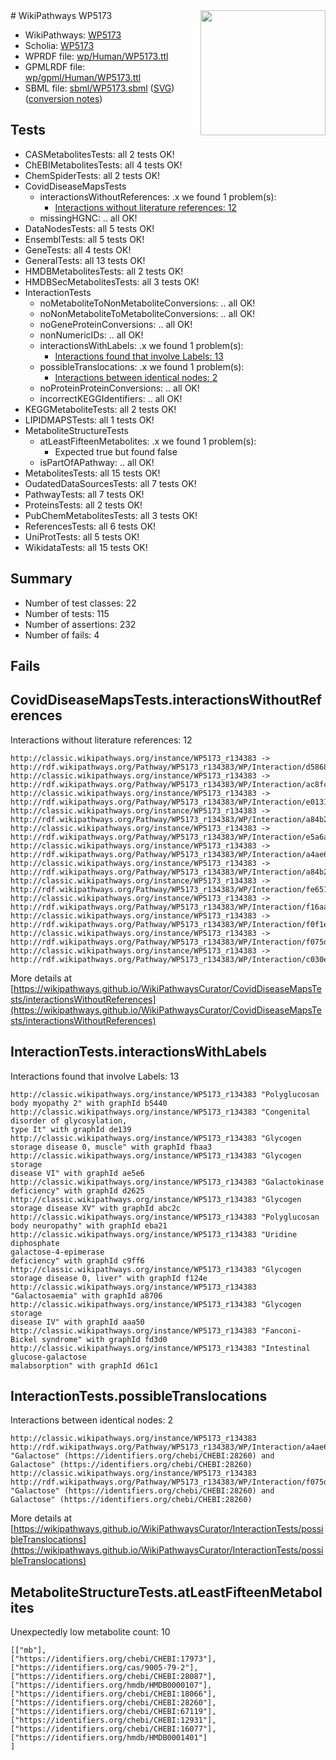 <img style="float: right; width: 200px" src="https://cms-assets.nporadio.nl/npo3fm/NPO-Serious-Request-Logo-Groen-Ik-Steun-RGB.png" />
# WikiPathways WP5173

* WikiPathways: [WP5173](https://identifiers.org/wikipathways:WP5173)
* Scholia: [WP5173](https://scholia.toolforge.org/wikipathways/WP5173)
* WPRDF file: [wp/Human/WP5173.ttl](../wp/Human/WP5173.ttl)
* GPMLRDF file: [wp/gpml/Human/WP5173.ttl](../wp/gpml/Human/WP5173.ttl)
* SBML file: [sbml/WP5173.sbml](../sbml/WP5173.sbml) ([SVG](../sbml/WP5173.svg)) ([conversion notes](../sbml/WP5173.txt))

## Tests
* CASMetabolitesTests: all 2 tests OK!
* ChEBIMetabolitesTests: all 4 tests OK!
* ChemSpiderTests: all 2 tests OK!
* CovidDiseaseMapsTests
    * interactionsWithoutReferences: .x we found 1 problem(s):
        * [Interactions without literature references: 12](#9701cce3)
    * missingHGNC: .. all OK!
* DataNodesTests: all 5 tests OK!
* EnsemblTests: all 5 tests OK!
* GeneTests: all 4 tests OK!
* GeneralTests: all 13 tests OK!
* HMDBMetabolitesTests: all 2 tests OK!
* HMDBSecMetabolitesTests: all 3 tests OK!
* InteractionTests
    * noMetaboliteToNonMetaboliteConversions: .. all OK!
    * noNonMetaboliteToMetaboliteConversions: .. all OK!
    * noGeneProteinConversions: .. all OK!
    * nonNumericIDs: .. all OK!
    * interactionsWithLabels: .x we found 1 problem(s):
        * [Interactions found that involve Labels: 13](#fe97a8bb)
    * possibleTranslocations: .x we found 1 problem(s):
        * [Interactions between identical nodes: 2](#1c118207)
    * noProteinProteinConversions: .. all OK!
    * incorrectKEGGIdentifiers: .. all OK!
* KEGGMetaboliteTests: all 2 tests OK!
* LIPIDMAPSTests: all 1 tests OK!
* MetaboliteStructureTests
    * atLeastFifteenMetabolites: .x we found 1 problem(s):
        * Expected true but found false
    * isPartOfAPathway: .. all OK!
* MetabolitesTests: all 15 tests OK!
* OudatedDataSourcesTests: all 7 tests OK!
* PathwayTests: all 7 tests OK!
* ProteinsTests: all 2 tests OK!
* PubChemMetabolitesTests: all 3 tests OK!
* ReferencesTests: all 6 tests OK!
* UniProtTests: all 5 tests OK!
* WikidataTests: all 15 tests OK!


## Summary

* Number of test classes: 22
* Number of tests: 115
* Number of assertions: 232
* Number of fails: 4

## Fails

<a name="9701cce3" />

## CovidDiseaseMapsTests.interactionsWithoutReferences

Interactions without literature references: 12
```
http://classic.wikipathways.org/instance/WP5173_r134383 -> http://rdf.wikipathways.org/Pathway/WP5173_r134383/WP/Interaction/d5868
http://classic.wikipathways.org/instance/WP5173_r134383 -> http://rdf.wikipathways.org/Pathway/WP5173_r134383/WP/Interaction/ac8fc
http://classic.wikipathways.org/instance/WP5173_r134383 -> http://rdf.wikipathways.org/Pathway/WP5173_r134383/WP/Interaction/e0131
http://classic.wikipathways.org/instance/WP5173_r134383 -> http://rdf.wikipathways.org/Pathway/WP5173_r134383/WP/Interaction/a84b2_1
http://classic.wikipathways.org/instance/WP5173_r134383 -> http://rdf.wikipathways.org/Pathway/WP5173_r134383/WP/Interaction/e5a6a
http://classic.wikipathways.org/instance/WP5173_r134383 -> http://rdf.wikipathways.org/Pathway/WP5173_r134383/WP/Interaction/a4ae6
http://classic.wikipathways.org/instance/WP5173_r134383 -> http://rdf.wikipathways.org/Pathway/WP5173_r134383/WP/Interaction/a84b2_2
http://classic.wikipathways.org/instance/WP5173_r134383 -> http://rdf.wikipathways.org/Pathway/WP5173_r134383/WP/Interaction/fe651
http://classic.wikipathways.org/instance/WP5173_r134383 -> http://rdf.wikipathways.org/Pathway/WP5173_r134383/WP/Interaction/f16aa
http://classic.wikipathways.org/instance/WP5173_r134383 -> http://rdf.wikipathways.org/Pathway/WP5173_r134383/WP/Interaction/f0f1e
http://classic.wikipathways.org/instance/WP5173_r134383 -> http://rdf.wikipathways.org/Pathway/WP5173_r134383/WP/Interaction/f075d
http://classic.wikipathways.org/instance/WP5173_r134383 -> http://rdf.wikipathways.org/Pathway/WP5173_r134383/WP/Interaction/c030e
```

More details at [https://wikipathways.github.io/WikiPathwaysCurator/CovidDiseaseMapsTests/interactionsWithoutReferences](https://wikipathways.github.io/WikiPathwaysCurator/CovidDiseaseMapsTests/interactionsWithoutReferences)

<a name="fe97a8bb" />

## InteractionTests.interactionsWithLabels

Interactions found that involve Labels: 13
```
http://classic.wikipathways.org/instance/WP5173_r134383 "Polyglucosan body myopathy 2" with graphId b5440
http://classic.wikipathways.org/instance/WP5173_r134383 "Congenital disorder of glycosylation, 
type It" with graphId de139
http://classic.wikipathways.org/instance/WP5173_r134383 "Glycogen storage disease 0, muscle" with graphId fbaa3
http://classic.wikipathways.org/instance/WP5173_r134383 "Glycogen storage 
disease VI" with graphId ae5e6
http://classic.wikipathways.org/instance/WP5173_r134383 "Galactokinase deficiency" with graphId d2625
http://classic.wikipathways.org/instance/WP5173_r134383 "Glycogen storage disease XV" with graphId abc2c
http://classic.wikipathways.org/instance/WP5173_r134383 "Polyglucosan body neuropathy" with graphId eba21
http://classic.wikipathways.org/instance/WP5173_r134383 "Uridine diphosphate 
galactose-4-epimerase 
deficiency" with graphId c9ff6
http://classic.wikipathways.org/instance/WP5173_r134383 "Glycogen storage disease 0, liver" with graphId f124e
http://classic.wikipathways.org/instance/WP5173_r134383 "Galactosaemia" with graphId a8706
http://classic.wikipathways.org/instance/WP5173_r134383 "Glycogen storage 
disease IV" with graphId aaa50
http://classic.wikipathways.org/instance/WP5173_r134383 "Fanconi-Bickel syndrome" with graphId fd3d0
http://classic.wikipathways.org/instance/WP5173_r134383 "Intestinal glucose-galactose 
malabsorption" with graphId d61c1
```

<a name="1c118207" />

## InteractionTests.possibleTranslocations

Interactions between identical nodes: 2
```
http://classic.wikipathways.org/instance/WP5173_r134383 http://rdf.wikipathways.org/Pathway/WP5173_r134383/WP/Interaction/a4ae6 "Galactose" (https://identifiers.org/chebi/CHEBI:28260) and 
Galactose" (https://identifiers.org/chebi/CHEBI:28260)
http://classic.wikipathways.org/instance/WP5173_r134383 http://rdf.wikipathways.org/Pathway/WP5173_r134383/WP/Interaction/f075d "Galactose" (https://identifiers.org/chebi/CHEBI:28260) and 
Galactose" (https://identifiers.org/chebi/CHEBI:28260)
```

More details at [https://wikipathways.github.io/WikiPathwaysCurator/InteractionTests/possibleTranslocations](https://wikipathways.github.io/WikiPathwaysCurator/InteractionTests/possibleTranslocations)

<a name="3b0f9366" />

## MetaboliteStructureTests.atLeastFifteenMetabolites

Unexpectedly low metabolite count: 10

```
[["mb"],
["https://identifiers.org/chebi/CHEBI:17973"],
["https://identifiers.org/cas/9005-79-2"],
["https://identifiers.org/chebi/CHEBI:28087"],
["https://identifiers.org/hmdb/HMDB0000107"],
["https://identifiers.org/chebi/CHEBI:18066"],
["https://identifiers.org/chebi/CHEBI:28260"],
["https://identifiers.org/chebi/CHEBI:67119"],
["https://identifiers.org/chebi/CHEBI:12931"],
["https://identifiers.org/chebi/CHEBI:16077"],
["https://identifiers.org/hmdb/HMDB0001401"]
]
```

